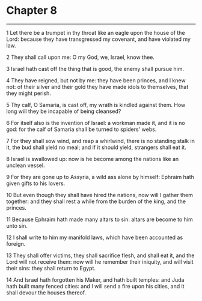 # Chapter 8

***

1 Let there be a trumpet in thy throat like an eagle upon the house of the Lord: because they have transgressed my covenant, and have violated my law.

2 They shall call upon me: O my God, we, Israel, know thee.

3 Israel hath cast off the thing that is good, the enemy shall pursue him.

4 They have reigned, but not by me: they have been princes, and I knew not: of their silver and their gold they have made idols to themselves, that they might perish.

5 Thy calf, O Samaria, is cast off, my wrath is kindled against them. How long will they be incapable of being cleansed?

6 For itself also is the invention of Israel: a workman made it, and it is no god: for the calf of Samaria shall be turned to spiders' webs.

7 For they shall sow wind, and reap a whirlwind, there is no standing stalk in it, the bud shall yield no meal; and if it should yield, strangers shall eat it.

8 Israel is swallowed up: now is he become among the nations like an unclean vessel.

9 For they are gone up to Assyria, a wild ass alone by himself: Ephraim hath given gifts to his lovers.

10 But even though they shall have hired the nations, now will I gather them together: and they shall rest a while from the burden of the king, and the princes.

11 Because Ephraim hath made many altars to sin: altars are become to him unto sin.

12 I shall write to him my manifold laws, which have been accounted as foreign.

13 They shall offer victims, they shall sacrifice flesh, and shall eat it, and the Lord will not receive them: now will he remember their iniquity, and will visit their sins: they shall return to Egypt.

14 And Israel hath forgotten his Maker, and hath built temples: and Juda hath built many fenced cities: and I will send a fire upon his cities, and it shall devour the houses thereof.

